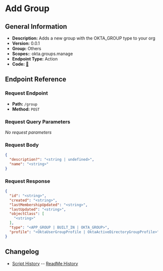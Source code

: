 # Add Group

## General Information

- **Description:** Adds a new group with the OKTA_GROUP type to your org
- **Version:** 0.0.1
- **Group:** Others
- **Scopes:**: okta.groups.manage
- **Endpoint Type:** Action
- **Code:** [🔗](https://github.com/NangoHQ/integration-templates/tree/main/integrations/okta-preview/actions/add-group.ts)

## Endpoint Reference

### Request Endpoint

- **Path:** `/group`
- **Method:** `POST`

### Request Query Parameters

_No request parameters_

### Request Body

```json
{
  "description?": "<string | undefined>",
  "name": "<string>"
}
```

### Request Response

```json
{
  "id": "<string>",
  "created": "<string>",
  "lastMembershipUpdated": "<string>",
  "lastUpdated": "<string>",
  "objectClass": [
    "<string>"
  ],
  "type": "<APP_GROUP | BUILT_IN | OKTA_GROUP>",
  "profile": "<OktaUserGroupProfile | OktaActiveDirectoryGroupProfile>"
}
```

## Changelog

- [Script History](https://github.com/NangoHQ/integration-templates/commits/main/integrations/okta-preview/actions/add-group.ts)
-- [ReadMe History](https://github.com/NangoHQ/integration-templates/commits/main/integrations/okta-preview/actions/add-group.md)
